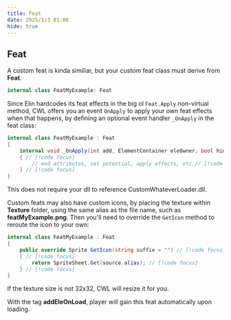 ```yaml
---
title: Feat
date: 2025/1/3 01:00
hide: true
---
```


## Feat

A custom feat is kinda similiar, but your custom feat class must derive from **Feat**. 
```cs
internal class FeatMyExample: Feat
```

Since Elin hardcodes its feat effects in the big ol `Feat.Apply` non-virtual method, CWL offers you an event `OnApply` to apply your own feat effects when that happens, by defining an optional event handler `_OnApply` in the feat class:
```cs
internal class FeatMyExample : Feat
{
    internal void _OnApply(int add, ElementContainer eleOwner, bool hint) // [!code focus]
    { // [!code focus]
        // mod attributes, set potential, apply effects, etc // [!code focus]
    } // [!code focus]
}
```

This does not require your dll to reference CustomWhateverLoader.dll.

Custom feats may also have custom icons, by placing the texture within **Texture** folder, using the same alias as the file name, such as **featMyExample.png**. Then you'll need to override the `GetIcon` method to reroute the icon to your own:
```cs
internal class FeatMyExample : Feat
{
    public override Sprite GetIcon(string suffix = "") // [!code focus]
    { // [!code focus]
        return SpriteSheet.Get(source.alias); // [!code focus]
    } // [!code focus]
}
```

If the texture size is not 32x32, CWL will resize it for you.

With the tag **addEleOnLoad**, player will gain this feat automatically upon loading.

<LinkCard t="CWL Example: Donakoko" u="https://steamcommunity.com/sharedfiles/filedetails/?id=3400267207" i="https://raw.githubusercontent.com/gottyduke/Elin.Plugins/refs/heads/master/CwlExamples/Donakoko/preview.jpg" />
<LinkCard t="Donakoko Source Code" u="https://github.com/gottyduke/Elin.Plugins/tree/master/CwlExamples/Donakoko" />